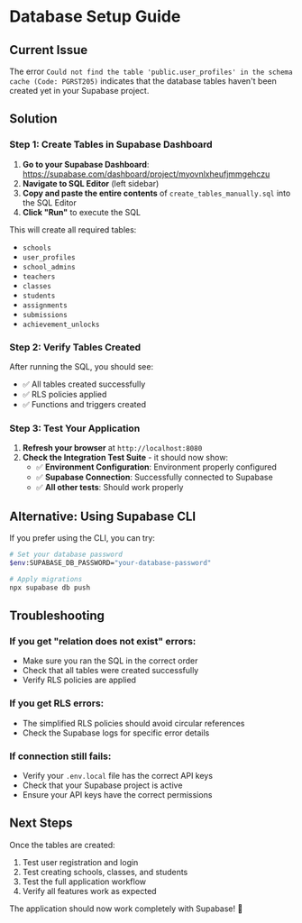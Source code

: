 # Database Setup Guide

## Current Issue
The error `Could not find the table 'public.user_profiles' in the schema cache (Code: PGRST205)` indicates that the database tables haven't been created yet in your Supabase project.

## Solution

### Step 1: Create Tables in Supabase Dashboard

1. **Go to your Supabase Dashboard**: https://supabase.com/dashboard/project/myovnlxheufjmmgehczu
2. **Navigate to SQL Editor** (left sidebar)
3. **Copy and paste the entire contents** of `create_tables_manually.sql` into the SQL Editor
4. **Click "Run"** to execute the SQL

This will create all required tables:
- `schools`
- `user_profiles` 
- `school_admins`
- `teachers`
- `classes`
- `students`
- `assignments`
- `submissions`
- `achievement_unlocks`

### Step 2: Verify Tables Created

After running the SQL, you should see:
- ✅ All tables created successfully
- ✅ RLS policies applied
- ✅ Functions and triggers created

### Step 3: Test Your Application

1. **Refresh your browser** at `http://localhost:8080`
2. **Check the Integration Test Suite** - it should now show:
   - ✅ **Environment Configuration**: Environment properly configured
   - ✅ **Supabase Connection**: Successfully connected to Supabase
   - ✅ **All other tests**: Should work properly

## Alternative: Using Supabase CLI

If you prefer using the CLI, you can try:

```bash
# Set your database password
$env:SUPABASE_DB_PASSWORD="your-database-password"

# Apply migrations
npx supabase db push
```

## Troubleshooting

### If you get "relation does not exist" errors:
- Make sure you ran the SQL in the correct order
- Check that all tables were created successfully
- Verify RLS policies are applied

### If you get RLS errors:
- The simplified RLS policies should avoid circular references
- Check the Supabase logs for specific error details

### If connection still fails:
- Verify your `.env.local` file has the correct API keys
- Check that your Supabase project is active
- Ensure your API keys have the correct permissions

## Next Steps

Once the tables are created:
1. Test user registration and login
2. Test creating schools, classes, and students
3. Test the full application workflow
4. Verify all features work as expected

The application should now work completely with Supabase! 🎉
